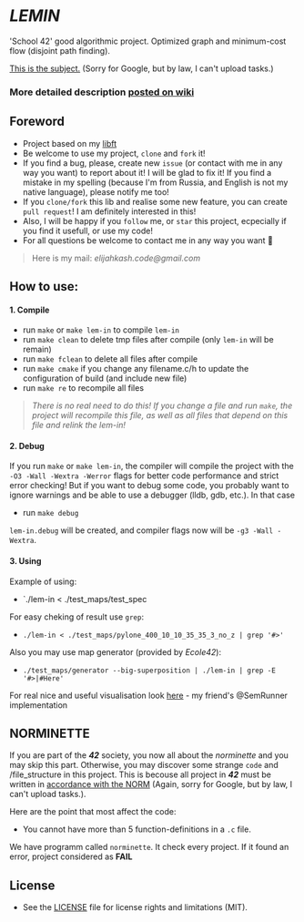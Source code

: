 # *LEMIN*
'School 42' good algorithmic project.  Optimized graph and minimum-cost flow (disjoint path finding).

[This is the subject.](https://www.google.com/search?q=ecole+42+subjects&oq=ecole+42+subjects) (Sorry for Google, but by law, I can't upload tasks.)

### More detailed description [posted on wiki](https://github.com/elijahkash/lemin/wiki)

## Foreword

- Project based on my [libft](https://github.com/elijahkash/libft)
- Be welcome to use my project, `clone` and `fork` it!
- If you find a bug, please, create new `issue` (or contact with me in any way you want) to report about it! I will be glad to fix it! If you find a mistake in my spelling (because I'm from Russia, and English is not my native language), please notify me too!
- If you `clone/fork` this lib and realise some new feature, you can create `pull request`! I am definitely interested in this!
- Also, I will be happy if you `follow` me, or `star` this project, ecpecially if you find it usefull, or use my code!
- For all questions be welcome to contact me in any way you want 👋
> Here is my  mail: _elijahkash.code@gmail.com_

## How to use:

#### 1. Compile

- run `make` or `make lem-in` to compile `lem-in`
- run `make clean` to delete tmp files after compile (only `lem-in` will be remain)
- run `make fclean` to delete all files after compile
- run `make cmake` if you change any filename.c/h to update the configuration of build (and include new file)
- run `make re` to recompile all files

> _There is no real need to do this! If you change a file and run `make`, the project will recompile this file, as well as all files that depend on this file and relink the lem-in!_

#### 2. Debug

If you run `make` or `make lem-in`, the compiler will compile the project with the `-O3 -Wall -Wextra -Werror` flags for better code performance and strict error checking!
But if you want to debug some code, you probably want to ignore warnings and be able to use a debugger (lldb, gdb, etc.).
In that case
- run `make debug`

`lem-in.debug` will be created, and compiler flags now will be `-g3 -Wall -Wextra`.

#### 3. Using

Example of using:
 - `./lem-in < ./test_maps/test_spec
 
For easy cheking of result use `grep`:
 - `./lem-in < ./test_maps/pylone_400_10_10_35_35_3_no_z | grep '#>'`
 
Also you may use map generator (provided by _Ecole42_):
 - `./test_maps/generator --big-superposition | ./lem-in | grep -E '#>|#Here'`
 
For real nice and useful visualisation look [here](https://github.com/SemRunner/lem-in) - my friend's @SemRunner implementation

## NORMINETTE

If you are part of the **_42_** society, you now all about the *_norminette_* and you may skip this part.
Otherwise, you may discover some strange `code` and /file_structure in this project.
This is becouse all project in **_42_** must be written in [accordance with the NORM](https://www.google.com/search?q=ecole+42+subjects&oq=ecole+42+subjects) (Again, sorry for Google, but by law, I can't upload tasks.).

Here are the point that most affect the code:
- You cannot have more than 5 function-definitions in a `.c` file.

We have programm called `norminette`. It check every project. If it found an error, project considered as **FAIL**

## License
- See the [LICENSE](./LICENSE) file for license rights and limitations (MIT).
